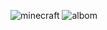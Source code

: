 ![minecraft](https://github.com/user-attachments/assets/0a9e3adb-f0c7-459e-89bc-e661f07987d7)
![albom](https://github.com/user-attachments/assets/398302fc-e611-42be-8882-9c9df60b2e30)

